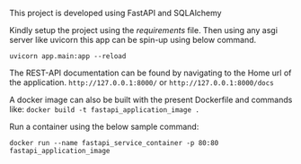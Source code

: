 This project is developed using FastAPI and SQLAlchemy

Kindly setup the project using the _requirements_ file.
Then using any asgi server like uvicorn this app can be spin-up using below command.

`uvicorn app.main:app --reload`

The REST-API documentation can be found by navigating to the Home url of the application.
`http://127.0.0.1:8000/` or `http://127.0.0.1:8000/docs`

A docker image can also be built with the present Dockerfile and commands like:
`docker build -t fastapi_application_image .` 


Run a container using the below sample command:

`docker run --name fastapi_service_container -p 80:80 fastapi_application_image`

